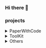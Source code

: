 ### Hi there 👋

<!--
**songs18/songs18** is a ✨ _special_ ✨ repository because its `README.md` (this file) appears on your GitHub profile.

Here are some ideas to get you started:

- 🔭 I’m currently working on ...
- 🌱 I’m currently learning ...
- 👯 I’m looking to collaborate on ...
- 🤔 I’m looking for help with ...
- 💬 Ask me about ...
- 📫 How to reach me: ...
- 😄 Pronouns: ...
- ⚡ Fun fact: ...
-->

<!--
I'm songs18

<p align="left">
    <img src="https://github-readme-stats-ecru-tau.vercel.app/api?username=songs18&count_private=true&show_icons=true&theme=gruvbox" alt="my github stats" width="420"/>
    &nbsp;
    <img src="https://github-readme-stats-ecru-tau.vercel.app/api/top-langs/?username=songs18&count_private=true&show_icons=true&layout=compact&theme=gruvbox" alt="languages" height="165">
</p>
-->
### projects

<details>
  <summary>PaperWithCode</summary>

* Embedding Compression with Right Triangle Similarity Transformations [source code](https://github.com/songs18/rtst) / [preview](https://github.com/songs18/rtst)
* Learning Discrete Sentence Representations via Construction & Decomposition[source code](https://github.com/songs18/cd_algorithm) / [preview](https://github.com/songs18/cd_algorithm)

</details>


<details>
  <summary>ToolKit</summary>

* m3u8-To-MP4 [source code](https://github.com/songs18/m3u8_To_MP4) / [preview](https://github.com/songs18/m3u8_To_MP4)
* SyncFolder [source code](https://github.com/songs18/SyncFolder) / [preview](https://github.com/songs18/SyncFolder)
* PyJoplin [source code](https://github.com/songs18/PyJoplin) / [preview](https://github.com/songs18/PyJoplin)
* UCBrowserBookmark[source code](https://github.com/songs18/UCBrowserBookmark) / [preview](https://github.com/songs18/UCBrowserBookmark)

</details>


<details>
  <summary>Others</summary>

* Bert4TF2 [source code](https://github.com/songs18/Bert4TF2) / [preview](https://github.com/songs18/Bert4TF2)

</details>
